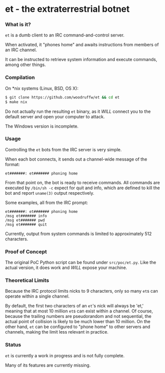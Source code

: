 et - the extraterrestrial botnet
===

### What is it?
`et` is a dumb client to an IRC command-and-control server.

When activated, it "phones home" and awaits instructions from members of an IRC channel.

It can be instructed to retrieve system information and execute commands, among other things.

### Compilation

On *nix systems (Linux, BSD, OS X):
```bash
$ git clone https://github.com/woodruffw/et && cd et
$ make nix
```
Do not actually run the resulting `et` binary, as it *WILL* connect you to the default server and open your computer to attack.

The Windows version is incomplete.

### Usage
Controlling the `et` bots from the IRC server is very simple.

When each bot connects, it sends out a channel-wide message of the format:
```
et#######: et####### phoning home
```

From that point on, the bot is ready to receive commands. All commands are executed by `/bin/sh -c` expect for quit and info, which are defined to kill the bot and report `uname(3)` output respectively.

Some examples, all from the IRC prompt:
```
et#######: et####### phoning home
/msg et####### info
/msg et####### pwd
/msg et####### quit
```

Currently, output from system commands is limited to approximately 512 characters. 

### Proof of Concept
The original PoC Python script can be found under `src/poc/et.py`. Like the actual version, it does work and *WILL* expose your machine.

### Theoretical Limits
Because the IRC protocol limits nicks to 9 characters, only so many `et`s can operate within a single channel.

By default, the first two characters of an `et`'s nick will always be 'et,' meaning that at most 10 million `et`s can exist within a channel.
Of course, because the trailing numbers are pseudorandom and not sequential, the actual point of collision is likely to be much lower than 10 million.
On the other hand, `et` can be configured to "phone home" to other servers and channels, making the limit less relevant in practice.

### Status
`et` is currently a work in progress and is not fully complete.

Many of its features are currently missing.